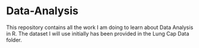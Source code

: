 # Data-Analysis

This repository contains all the work I am doing to learn about Data Analysis in R. The dataset I will use initially has been provided in the Lung Cap Data folder. 
